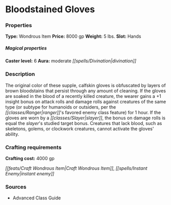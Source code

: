 ﻿---
Title: "Bloodstained Gloves"
Type: "Wondrous Item"
Price: "8000 gp"
Weight: "5 lbs."
Slot: "Hands"
Caster level: "6"
Aura: "moderate divination"
Description: |
  "The original color of these supple, calfskin gloves is obfuscated by layers of brown bloodstains that persist through any amount of cleaning. If the gloves are soaked in the blood of a recently killed creature, the wearer gains a +1 insight bonus on attack rolls and damage rolls against creatures of the same type (or subtype for humanoids or outsiders, per the ranger's favored enemy class feature) for 1 hour. If the gloves are worn by a slayer, the bonus on damage rolls is equal the slayer's studied target bonus. Creatures that lack blood, such as skeletons, golems, or clockwork creatures, cannot activate the gloves' ability."
Crafting cost: "4000 gp"
Sources: "['Advanced Class Guide']"
---

# Bloodstained Gloves

### Properties

**Type:** Wondrous Item **Price:** 8000 gp **Weight:** 5 lbs. **Slot:** Hands

##### Magical properties

**Caster level:** 6 **Aura:** moderate _[[spells/Divination|divination]]_

### Description

The original color of these supple, calfskin gloves is obfuscated by layers of brown bloodstains that persist through any amount of cleaning. If the gloves are soaked in the blood of a recently killed creature, the wearer gains a +1 insight bonus on attack rolls and damage rolls against creatures of the same type (or subtype for humanoids or outsiders, per the _[[classes/Ranger|ranger]]_'s favored enemy class feature) for 1 hour. If the gloves are worn by a _[[classes/Slayer|slayer]]_, the bonus on damage rolls is equal the _slayer_'s studied target bonus. Creatures that lack blood, such as skeletons, golems, or clockwork creatures, cannot activate the gloves' ability.

### Crafting requirements

**Crafting cost:** 4000 gp

_[[feats/Craft Wondrous Item|Craft Wondrous Item]]_, _[[spells/Instant Enemy|instant enemy]]_

### Sources

* Advanced Class Guide
